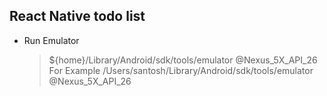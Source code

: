 ## React Native todo list
* Run Emulator
    > ${home}/Library/Android/sdk/tools/emulator @Nexus_5X_API_26
    > For Example
    > /Users/santosh/Library/Android/sdk/tools/emulator @Nexus_5X_API_26 